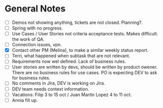 # General Notes

- [ ] Demos not showing anything, tickets are not closed. Planning?.
- [ ] Spring with no progress.
- [ ] Use Cases / User Stories not criteria acceptance tests. Makes difficult. the work of QA.
- [ ] Connection issues, vpn.
- [x] Contact other PM (Melina), to make a similar weekly status report.
- [ ] Terri, what happened when subtask that are not relevant.
- [ ] Requirements now wel defined. Lack of business rules.
- [ ] User stories are written by devs, should be written by product owener. There are no business rules for use cases. PO is expecting DEV to ask for business rules.
- [ ] No comments in Jira, DEV is working on Jira.
- [ ] DEV team needs context information.
- [ ] Vacations: Filip 3 to 15 oct / Juan Maritn Lopez 4 to 11 oct.
- [ ] Annia fill up.